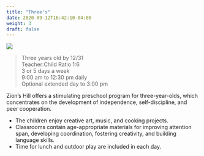 ```yaml
---
title: "Three's"
date: 2020-09-12T16:42:10-04:00
weight: 3
draft: false
---
```


![](/programs/zhpp-camp.jpg)

> Three years old by 12/31  
> Teacher:Child Ratio 1:6  
> 3 or 5 days a week  
> 9:00 am to 12:30 pm daily  
> Optional extended day to 3:00 pm

Zion’s Hill offers a stimulating preschool program for three-year-olds, which concentrates on the development of independence, self-discipline, and peer cooperation.

* The children enjoy creative art, music, and cooking projects.
* Classrooms contain age-appropriate materials for improving attention span, developing coordination, fostering creativity, and building language skills.
* Time for lunch and outdoor play are included in each day.
